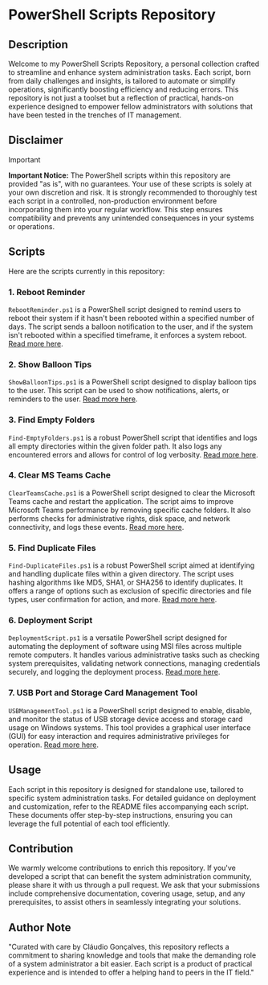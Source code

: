# PowerShell Scripts Repository

## Description
Welcome to my PowerShell Scripts Repository, a personal collection crafted to streamline and enhance system administration tasks. Each script, born from daily challenges and insights, is tailored to automate or simplify operations, significantly boosting efficiency and reducing errors. This repository is not just a toolset but a reflection of practical, hands-on experience designed to empower fellow administrators with solutions that have been tested in the trenches of IT management.

## Disclaimer
> [!IMPORTANT]
> **Important Notice:** The PowerShell scripts within this repository are provided "as is", with no guarantees. Your use of these scripts is solely at your own discretion and risk. It is strongly recommended to thoroughly test each script in a controlled, non-production environment before incorporating them into your regular workflow. This step ensures compatibility and prevents any unintended consequences in your systems or operations.

## Scripts
Here are the scripts currently in this repository:

### 1. Reboot Reminder
`RebootReminder.ps1` is a PowerShell script designed to remind users to reboot their system if it hasn't been rebooted within a specified number of days. The script sends a balloon notification to the user, and if the system isn't rebooted within a specified timeframe, it enforces a system reboot. [Read more here](RebootReminder/README.md).

### 2. Show Balloon Tips
`ShowBalloonTips.ps1` is a PowerShell script designed to display balloon tips to the user. This script can be used to show notifications, alerts, or reminders to the user. [Read more here](ShowBalloonTips/README.md).

### 3. Find Empty Folders
`Find-EmptyFolders.ps1` is a robust PowerShell script that identifies and logs all empty directories within the given folder path. It also logs any encountered errors and allows for control of log verbosity. [Read more here](FindEmptyFolders/README.md).

### 4. Clear MS Teams Cache
`ClearTeamsCache.ps1` is a PowerShell script designed to clear the Microsoft Teams cache and restart the application. The script aims to improve Microsoft Teams performance by removing specific cache folders. It also performs checks for administrative rights, disk space, and network connectivity, and logs these events. [Read more here](ClearTeamsCache/README.md).

### 5. Find Duplicate Files
`Find-DuplicateFiles.ps1` is a robust PowerShell script aimed at identifying and handling duplicate files within a given directory. The script uses hashing algorithms like MD5, SHA1, or SHA256 to identify duplicates. It offers a range of options such as exclusion of specific directories and file types, user confirmation for action, and more. [Read more here](Find-DuplicateFiles/README.md).

### 6. Deployment Script
`DeploymentScript.ps1` is a versatile PowerShell script designed for automating the deployment of software using MSI files across multiple remote computers. It handles various administrative tasks such as checking system prerequisites, validating network connections, managing credentials securely, and logging the deployment process. [Read more here](DeploymentScript/README.md).

### 7. USB Port and Storage Card Management Tool
`USBManagementTool.ps1` is a PowerShell script designed to enable, disable, and monitor the status of USB storage device access and storage card usage on Windows systems. This tool provides a graphical user interface (GUI) for easy interaction and requires administrative privileges for operation. [Read more here](USBPortManagement/README.md).

## Usage
Each script in this repository is designed for standalone use, tailored to specific system administration tasks. For detailed guidance on deployment and customization, refer to the README files accompanying each script. These documents offer step-by-step instructions, ensuring you can leverage the full potential of each tool efficiently.

## Contribution
We warmly welcome contributions to enrich this repository. If you've developed a script that can benefit the system administration community, please share it with us through a pull request. We ask that your submissions include comprehensive documentation, covering usage, setup, and any prerequisites, to assist others in seamlessly integrating your solutions.

## Author Note
"Curated with care by Cláudio Gonçalves, this repository reflects a commitment to sharing knowledge and tools that make the demanding role of a system administrator a bit easier. Each script is a product of practical experience and is intended to offer a helping hand to peers in the IT field."
